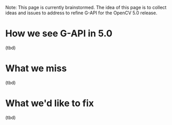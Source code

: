 Note: This page is currently brainstormed. The idea of this page is to collect ideas and issues to address to refine G-API for the OpenCV 5.0 release.

# How we see G-API in 5.0

(tbd)

# What we miss

(tbd)

# What we'd like to fix

(tbd)
